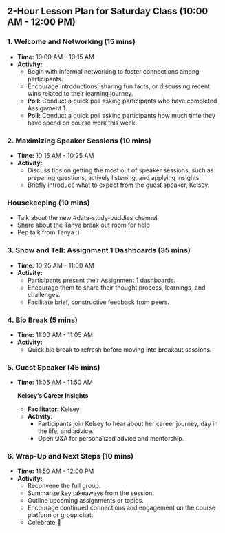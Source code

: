 ## 2-Hour Lesson Plan for Saturday Class (10:00 AM - 12:00 PM)

### 1. Welcome and Networking (15 mins)
- **Time:** 10:00 AM - 10:15 AM
- **Activity:**
  - Begin with informal networking to foster connections among participants.
  - Encourage introductions, sharing fun facts, or discussing recent wins related to their learning journey.
  - **Poll:** Conduct a quick poll asking participants who have completed Assignment 1.
  - **Poll:** Conduct a quick poll asking participants how much time they have spend on course work this week. 

### 2. Maximizing Speaker Sessions (10 mins)
- **Time:** 10:15 AM - 10:25 AM
- **Activity:**
  - Discuss tips on getting the most out of speaker sessions, such as preparing questions, actively listening, and applying insights.
  - Briefly introduce what to expect from the guest speaker, Kelsey.

### Housekeeping (10 mins)
- Talk about the new #data-study-buddies channel
- Share about the Tanya break out room for help
- Pep talk from Tanya :) 

### 3. Show and Tell: Assignment 1 Dashboards (35 mins)
- **Time:** 10:25 AM - 11:00 AM
- **Activity:**
  - Participants present their Assignment 1 dashboards.
  - Encourage them to share their thought process, learnings, and challenges.
  - Facilitate brief, constructive feedback from peers.

### 4. Bio Break (5 mins)
- **Time:** 11:00 AM - 11:05 AM
- **Activity:**
  - Quick bio break to refresh before moving into breakout sessions.

### 5. Guest Speaker (45 mins)
- **Time:** 11:05 AM - 11:50 AM

  **Kelsey’s Career Insights**
  - **Facilitator:** Kelsey
  - **Activity:**
    - Participants join Kelsey to hear about her career journey, day in the life, and advice.
    - Open Q&A for personalized advice and mentorship.

### 6. Wrap-Up and Next Steps (10 mins)
- **Time:** 11:50 AM - 12:00 PM
- **Activity:**
  - Reconvene the full group.
  - Summarize key takeaways from the session.
  - Outline upcoming assignments or topics.
  - Encourage continued connections and engagement on the course platform or group chat.
  - Celebrate 🎉
